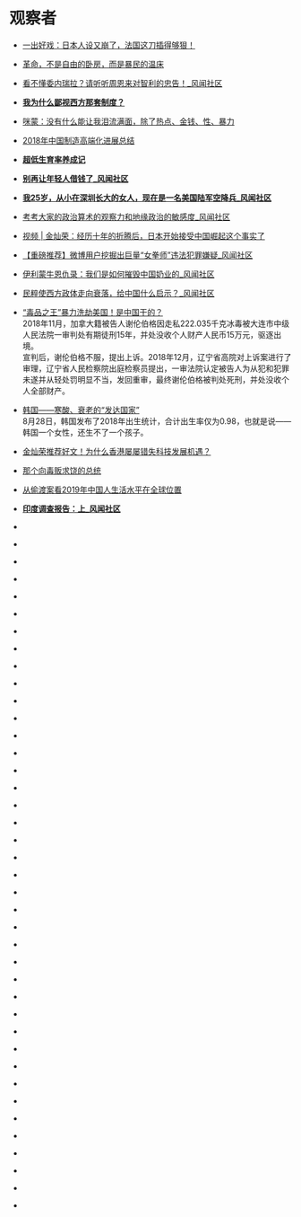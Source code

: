 # 观察者

*   [一出好戏：日本人设又崩了，法国这刀插得够狠！](https://user.guancha.cn/main/content?id=71547&s=zwyess)
*   [革命，不是自由的卧房，而是暴民的温床](https://user.guancha.cn/main/content?id=73275&s=zwyess)
*   [看不懂委内瑞拉？请听听周恩来对智利的忠告！_风闻社区](https://user.guancha.cn/main/content?id=74869&s=zwyess)
*   [**我为什么鄙视西方那套制度？**](https://user.guancha.cn/main/content?id=70873&page=1)
*   [咪蒙：没有什么能让我泪流满面，除了热点、金钱、性、暴力](https://user.guancha.cn/main/content?id=76683&s=zwyess)
*   [2018年中国制造高端化进展总结](https://user.guancha.cn/main/content?id=69439)
*   [**超低生育率养成记**](https://user.guancha.cn/main/content?id=77249&page=0)
*   [**别再让年轻人借钱了_风闻社区**](https://user.guancha.cn/main/content?id=96054&s=zwyess)
*   [**我25岁，从小在深圳长大的女人，现在是一名美国陆军空降兵_风闻社区**](https://user.guancha.cn/main/content?id=96639&s=zwyess)
*   [考考大家的政治算术的观察力和地缘政治的敏感度_风闻社区](https://user.guancha.cn/main/content?id=142786&s=zwyess)
*   [视频 | 金灿荣：经历十年的折腾后，日本开始接受中国崛起这个事实了](https://user.guancha.cn/main/content?id=164278&s=zwyess)
*   [【重磅推荐】微博用户挖掘出巨量“女拳师”违法犯罪嫌疑_风闻社区](https://user.guancha.cn/main/content?id=128016&s=zwyess)
*   [伊利蒙牛恩仇录：我们是如何摧毁中国奶业的_风闻社区](https://user.guancha.cn/main/content?id=132742&s=zwyess)
*   [民粹使西方政体走向衰落，给中国什么启示？_风闻社区](https://user.guancha.cn/main/content?id=89299&s=zwyess)
*   [“毒品之王”暴力洗劫美国！是中国干的？](https://user.guancha.cn/main/content?id=164411&s=zwyess)                    
2018年11月，加拿大籍被告人谢伦伯格因走私222.035千克冰毒被大连市中级人民法院一审判处有期徒刑15年，并处没收个人财产人民币15万元，驱逐出境。            
宣判后，谢伦伯格不服，提出上诉。2018年12月，辽宁省高院对上诉案进行了审理，辽宁省人民检察院出庭检察员提出，一审法院认定被告人为从犯和犯罪未遂并从轻处罚明显不当，发回重审，最终谢伦伯格被判处死刑，并处没收个人全部财产。                 
*   [韩国——寒酸、衰老的“发达国家”](https://user.guancha.cn/main/content?id=167433&s=zwyess)            
8月28日，韩国发布了2018年出生统计，合计出生率仅为0.98，也就是说——韩国一个女性，还生不了一个孩子。           

*   [金灿荣推荐好文！为什么香港屡屡错失科技发展机遇？](https://user.guancha.cn/main/content?id=168399&page=0)
*   [那个向毒贩求饶的总统](https://user.guancha.cn/main/content?id=188132&page=0)
*   [从偷渡案看2019年中国人生活水平在全球位置](https://user.guancha.cn/main/content?id=191225&page=0)
*   [**印度调查报告：上_风闻社区**](https://user.guancha.cn/main/content?id=207261&page=0)
*   []()
*   []()
*   []()
*   []()
*   []()
*   []()
*   []()
*   []()
*   []()
*   []()
*   []()
*   []()
*   []()
*   []()
*   []()
*   []()
*   []()
*   []()
*   []()
*   []()
*   []()
*   []()
*   []()
*   []()
*   []()
*   []()
*   []()
*   []()
*   []()
*   []()
*   []()
*   []()
*   []()
*   []()
*   []()
*   []()
*   []()
*   []()
*   []()
*   []()








